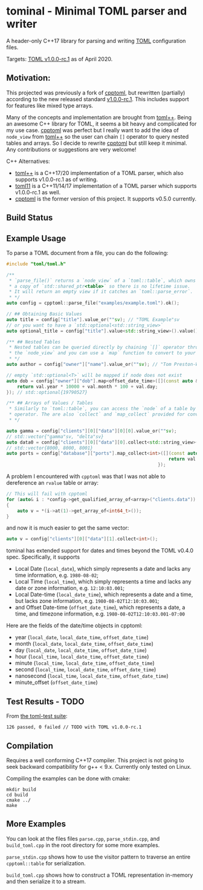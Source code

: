 # tominal - Minimal TOML parser and writer
A header-only C++17 library for parsing and writing [TOML][toml] configuration files.

Targets: [TOML v1.0.0-rc.1][currver] as of April 2020.

## Motivation:

This projected was previously a fork of [cpptoml][cpptoml], but rewritten (partially) according to the new released standard [v1.0.0-rc.1][currver]. This includes support for features like mixed type arrays.

Many of the concepts and implementation are brought from [toml++][tomlplusplus]. Being an awesome
C++ library for TOML, it seems a bit heavy and complicated for my use case. [cpptoml][cpptoml] was perfect but I really want to add the idea of `node_view` from [toml++][tomlplusplus] so the user can chain `[]` operator to query nested tables and arrays. So I decide to rewrite [cpptoml][cpptoml] but still keep it minimal. Any contributions or suggestions are very welcome!

C++ Alternatives:
- [toml++][tomlplusplus] is a C++17/20 implementation of a TOML parser, which also supports v1.0.0-rc.1 as of writing.
- [toml11][toml11] is a C++11/14/17 implementation of a TOML parser which supports v1.0.0-rc.1 as well.
- [cpptoml][cpptoml] is the former version of this project. It supports v0.5.0 currently.

## Build Status

## Example Usage
To parse a TOML document from a file, you can do the following:

```cpp
#include "toml/toml.h"

/**
 * `parse_file()` returns a `node_view` of a `toml::table`, which owns
 * a copy of `std::shared_ptr<table>` so there is no lifetime issue.
 * It will return an empty view if it catches an `toml::parse_error`.
 * */
auto config = cpptoml::parse_file("examples/example.toml").ok();

// ## Obtaining Basic Values
auto title = config["title"].value_or(""sv); // "TOML Example"sv
// or you want to have a `std::optional<std::string_view>`
auto optional_title = config["title"].value<std::string_view>().value();

/** ## Nested Tables
 * Nested tables can be queried directly by chaining `[]` operator through
 * the `node_view` and you can use a `map` function to convert to your data type
 * */
auto author = config["owner"]["name"].value_or(""sv); // "Tom Preston-Werner"

// empty `std::optional<T>` will be mapped if node does not exist
auto dob = config["owner"]["dob"].map<offset_date_time>([](const auto &val) {
    return val.year * 10000 + val.month * 100 + val.day;
}); // std::optional{19790527}

/** ## Arrays of Values / Tables
 * Similarly to `toml::table`, you can access the `node` of a table by `[]`
 * operator. The are also `collect` and `map_collect` provided for convenience:
 * */

auto gamma = config["clients"][0]["data"][0][0].value_or(""sv);
// std::vector{"gamma"sv, "delta"sv}
auto data0 = config["clients"][0]["data"][0].collect<std::string_view>();
// std::vector{8000, 8000, 8001}
auto ports = config["database"]["ports"].map_collect<int>([](const auto &val) {
                                                            return val - 1;
                                                        });
```

A problem I encountered with `cpptoml` was that I was not able to dereference
an `rvalue` table or array:

```cpp
// This will fail with cpptoml
for (auto& i : *config->get_qualified_array_of<array>("clients.data"))
{
    auto v = *(i->at(1)->get_array_of<int64_t>());
}
```

and now it is much easier to get the same vector:
```cpp
auto v = config["clients"][0]["data"][1].collect<int>();
```

tominal has extended support for dates and times beyond the TOML v0.4.0
spec. Specifically, it supports

- Local Date (`local_date`), which simply represents a date and lacks any time
  information, e.g. `1980-08-02`;
- Local Time (`local_time`), which simply represents a time and lacks any
  date or zone information, e.g. `12:10:03.001`;
- Local Date-time (`local_date_time`), which represents a date and a time,
  but lacks zone information, e.g. `1980-08-02T12:10:03.001`;
- and Offset Date-time (`offset_date_time`), which represents a date, a
  time, and timezone information, e.g. `1980-08-02T12:10:03.001-07:00`

Here are the fields of the date/time objects in cpptoml:

- year (`local_date`, `local_date_time`, `offset_date_time`)
- month (`local_date`, `local_date_time`, `offset_date_time`)
- day (`local_date`, `local_date_time`, `offset_date_time`)
- hour (`local_time`, `local_date_time`, `offset_date_time`)
- minute (`local_time`, `local_date_time`, `offset_date_time`)
- second (`local_time`, `local_date_time`, `offset_date_time`)
- nanosecond (`local_time`, `local_date_time`, `offset_date_time`)
- minute\_offset (`offset_date_time`)


## Test Results - TODO

From [the toml-test suite][toml-test]:

```
126 passed, 0 failed // TODO with TOML v1.0.0-rc.1
```

## Compilation
Requires a well conforming C++17 compiler. This project is not going to seek backward
compatibility for g++ < 9.x. Currently only tested on Linux.

Compiling the examples can be done with cmake:

```
mkdir build
cd build
cmake ../
make
```

## More Examples
You can look at the files files `parse.cpp`, `parse_stdin.cpp`, and
`build_toml.cpp` in the root directory for some more examples.

`parse_stdin.cpp` shows how to use the visitor pattern to traverse an
entire `cpptoml::table` for serialization.

`build_toml.cpp` shows how to construct a TOML representation in-memory and
then serialize it to a stream.

[currver]: https://github.com/toml-lang/toml/blob/master/versions/en/toml-v1.0.0-rc.1.md
[cpptoml]: https://github.com/skystrife/cpptoml
[toml]: https://github.com/toml-lang/toml
[toml-test]: https://github.com/BurntSushi/toml-test
[toml-test-fork]: https://github.com/skystrife/toml-test
[toml11]: https://github.com/ToruNiina/toml11
[tinytoml]: https://github.com/mayah/tinytoml
[boost.toml]: https://github.com/ToruNiina/Boost.toml
[tomlplusplus]: https://github.com/marzer/tomlplusplus
